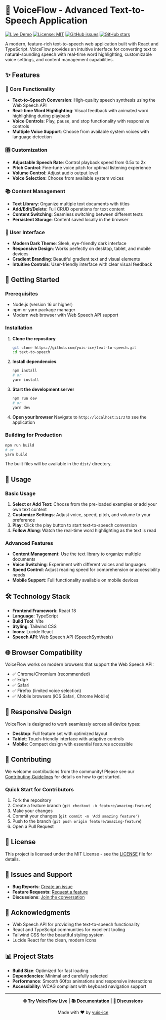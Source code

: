 # 🎤 VoiceFlow - Advanced Text-to-Speech Application

[![Live Demo](https://img.shields.io/badge/🌐_Live_Demo-blue?style=for-the-badge)](https://text-speech.pages.dev)
[![License: MIT](https://img.shields.io/badge/License-MIT-yellow.svg?style=for-the-badge)](https://opensource.org/licenses/MIT)
[![GitHub issues](https://img.shields.io/github/issues/yuis-ice/text-to-speech?style=for-the-badge)](https://github.com/yuis-ice/text-to-speech/issues)
[![GitHub stars](https://img.shields.io/github/stars/yuis-ice/text-to-speech?style=for-the-badge)](https://github.com/yuis-ice/text-to-speech/stargazers)

A modern, feature-rich text-to-speech web application built with React and TypeScript. VoiceFlow provides an intuitive interface for converting text to natural-sounding speech with real-time word highlighting, customizable voice settings, and content management capabilities.

## ✨ Features

### 🎵 Core Functionality
- **Text-to-Speech Conversion**: High-quality speech synthesis using the Web Speech API
- **Real-time Word Highlighting**: Visual feedback with animated word highlighting during playback
- **Voice Controls**: Play, pause, and stop functionality with responsive controls
- **Multiple Voice Support**: Choose from available system voices with language detection

### 🎛️ Customization
- **Adjustable Speech Rate**: Control playback speed from 0.5x to 2x
- **Pitch Control**: Fine-tune voice pitch for optimal listening experience
- **Volume Control**: Adjust audio output level
- **Voice Selection**: Choose from available system voices

### 📚 Content Management
- **Text Library**: Organize multiple text documents with titles
- **Add/Edit/Delete**: Full CRUD operations for text content
- **Content Switching**: Seamless switching between different texts
- **Persistent Storage**: Content saved locally in the browser

### 🎨 User Interface
- **Modern Dark Theme**: Sleek, eye-friendly dark interface
- **Responsive Design**: Works perfectly on desktop, tablet, and mobile devices
- **Gradient Branding**: Beautiful gradient text and visual elements
- **Intuitive Controls**: User-friendly interface with clear visual feedback

## 🚀 Getting Started

### Prerequisites
- Node.js (version 16 or higher)
- npm or yarn package manager
- Modern web browser with Web Speech API support

### Installation

1. **Clone the repository**
   ```bash
   git clone https://github.com/yuis-ice/text-to-speech.git
   cd text-to-speech
   ```

2. **Install dependencies**
   ```bash
   npm install
   # or
   yarn install
   ```

3. **Start the development server**
   ```bash
   npm run dev
   # or
   yarn dev
   ```

4. **Open your browser**
   Navigate to `http://localhost:5173` to see the application

### Building for Production

```bash
npm run build
# or
yarn build
```

The built files will be available in the `dist/` directory.

## 🎯 Usage

### Basic Usage
1. **Select or Add Text**: Choose from the pre-loaded examples or add your own text content
2. **Customize Settings**: Adjust voice, speed, pitch, and volume to your preference
3. **Play**: Click the play button to start text-to-speech conversion
4. **Follow Along**: Watch the real-time word highlighting as the text is read

### Advanced Features
- **Content Management**: Use the text library to organize multiple documents
- **Voice Switching**: Experiment with different voices and languages
- **Speed Control**: Adjust reading speed for comprehension or accessibility needs
- **Mobile Support**: Full functionality available on mobile devices

## 🛠️ Technology Stack

- **Frontend Framework**: React 18
- **Language**: TypeScript
- **Build Tool**: Vite
- **Styling**: Tailwind CSS
- **Icons**: Lucide React
- **Speech API**: Web Speech API (SpeechSynthesis)

## 🌐 Browser Compatibility

VoiceFlow works on modern browsers that support the Web Speech API:

- ✅ Chrome/Chromium (recommended)
- ✅ Edge
- ✅ Safari
- ✅ Firefox (limited voice selection)
- ✅ Mobile browsers (iOS Safari, Chrome Mobile)

## 📱 Responsive Design

VoiceFlow is designed to work seamlessly across all device types:
- **Desktop**: Full feature set with optimized layout
- **Tablet**: Touch-friendly interface with adaptive controls  
- **Mobile**: Compact design with essential features accessible

## 🤝 Contributing

We welcome contributions from the community! Please see our [Contributing Guidelines](CONTRIBUTING.md) for details on how to get started.

### Quick Start for Contributors
1. Fork the repository
2. Create a feature branch (`git checkout -b feature/amazing-feature`)
3. Make your changes
4. Commit your changes (`git commit -m 'Add amazing feature'`)
5. Push to the branch (`git push origin feature/amazing-feature`)
6. Open a Pull Request

## 📄 License

This project is licensed under the MIT License - see the [LICENSE](LICENSE) file for details.

## 🐛 Issues and Support

- **Bug Reports**: [Create an issue](https://github.com/yuis-ice/text-to-speech/issues/new?template=bug_report.yml)
- **Feature Requests**: [Request a feature](https://github.com/yuis-ice/text-to-speech/issues/new?template=feature_request.yml)
- **Discussions**: [Join the conversation](https://github.com/yuis-ice/text-to-speech/discussions)

## 🎉 Acknowledgments

- Web Speech API for providing the text-to-speech functionality
- React and TypeScript communities for excellent tooling
- Tailwind CSS for the beautiful styling system
- Lucide React for the clean, modern icons

## 📊 Project Stats

- **Build Size**: Optimized for fast loading
- **Dependencies**: Minimal and carefully selected
- **Performance**: Smooth 60fps animations and responsive interactions
- **Accessibility**: WCAG compliant with keyboard navigation support

---

<div align="center">

**[🌐 Try VoiceFlow Live](https://text-speech.pages.dev)** | **[📚 Documentation](https://github.com/yuis-ice/text-to-speech/wiki)** | **[💬 Discussions](https://github.com/yuis-ice/text-to-speech/discussions)**

Made with ❤️ by [yuis-ice](https://github.com/yuis-ice)

</div>